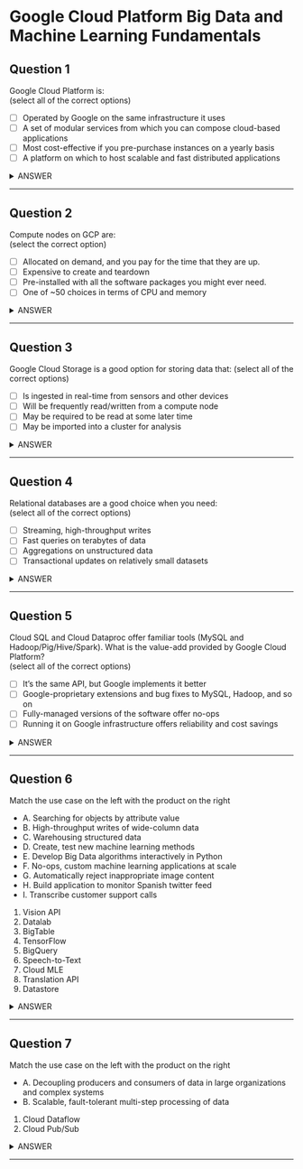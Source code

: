 # Google Cloud Platform Big Data and Machine Learning Fundamentals

## Question 1
Google Cloud Platform is:  
(select all of the correct options)

- [ ] Operated by Google on the same infrastructure it uses
- [ ] A set of modular services from which you can compose cloud-based applications
- [ ] Most cost-effective if you pre-purchase instances on a yearly basis
- [ ] A platform on which to host scalable and fast distributed applications

<details><summary>ANSWER</summary>

- [x] Operated by Google on the same infrastructure it uses
- [x] A set of modular services from which you can compose cloud-based applications
- [ ] ~~Most cost-effective if you pre-purchase instances on a yearly basis~~
- [x] A platform on which to host scalable and fast distributed applications

</details>

---

## Question 2
Compute nodes on GCP are:  
(select the correct option)

- [ ] Allocated on demand, and you pay for the time that they are up.
- [ ] Expensive to create and teardown
- [ ] Pre-installed with all the software packages you might ever need.
- [ ] One of ~50 choices in terms of CPU and memory

<details><summary>ANSWER</summary>

- [x] Allocated on demand, and you pay for the time that they are up.
- [ ] ~~Expensive to create and teardown~~
- [ ] ~~Pre-installed with all the software packages you might ever need.~~
- [ ] ~~One of 50 choices in terms of CPU and memory~~

</details>

---

## Question 3
Google Cloud Storage is a good option for storing data that:
(select all of the correct options)

- [ ] Is ingested in real-time from sensors and other devices
- [ ] Will be frequently read/written from a compute node
- [ ] May be required to be read at some later time
- [ ] May be imported into a cluster for analysis

<details><summary>ANSWER</summary>

- [ ] ~~Is ingested in real-time from sensors and other devices~~
- [ ] ~~Will be frequently read/written from a compute node~~
- [x] May be required to be read at some later time
- [x] May be imported into a cluster for analysis

</details>

---

## Question 4
Relational databases are a good choice when you need:  
(select all of the correct options)

- [ ] Streaming, high-throughput writes
- [ ] Fast queries on terabytes of data
- [ ] Aggregations on unstructured data
- [ ] Transactional updates on relatively small datasets

<details><summary>ANSWER</summary>

- [ ] ~~Streaming, high-throughput writes~~
- [ ] ~~Fast queries on terabytes of data~~
- [ ] ~~Aggregations on unstructured data~~
- [x] Transactional updates on relatively small datasets

</details>

---

## Question 5
Cloud SQL and Cloud Dataproc offer familiar tools (MySQL and
Hadoop/Pig/Hive/Spark). What is the value-add provided by Google Cloud
Platform?  
(select all of the correct options)

- [ ] It’s the same API, but Google implements it better
- [ ] Google-proprietary extensions and bug fixes to MySQL, Hadoop, and so on
- [ ] Fully-managed versions of the software offer no-ops
- [ ] Running it on Google infrastructure offers reliability and cost savings

<details><summary>ANSWER</summary>

- [ ] ~~It’s the same API, but Google implements it better~~
- [ ] ~~Google-proprietary extensions and bug fixes to MySQL, Hadoop, and so on~~
- [x] Fully-managed versions of the software offer no-ops
- [x] Running it on Google infrastructure offers reliability and cost savings

</details>

---

## Question 6
Match the use case on the left with the product on the right

- A. Searching for objects by attribute value  
- B. High-throughput writes of wide-column data  
- C. Warehousing structured data  
- D. Create, test new machine learning methods  
- E. Develop Big Data algorithms interactively in Python  
- F. No-ops, custom machine learning applications at scale  
- G. Automatically reject inappropriate image content  
- H. Build application to monitor Spanish twitter feed  
- I. Transcribe customer support calls  

1. Vision API
2. Datalab
3. BigTable
4. TensorFlow
5. BigQuery
6. Speech-to-Text
7. Cloud MLE
8. Translation API
9. Datastore

<details><summary>ANSWER</summary>

- `9. Datastore` A. Searching for objects by attribute value  
- `3. BigTable` B. High-throughput writes of wide-column data  
- `5. BigQuery` C. Warehousing structured data  
- `4. TensorFlow` D. Create, test new machine learning methods  
- `2. Datalab` E. Develop Big Data algorithms interactively in Python  
- `7. Cloud MLE` F. No-ops, custom machine learning applications at scale  
- `1. Vision API`G. Automatically reject inappropriate image content  
- `8. Translation API` H. Build application to monitor Spanish twitter feed  
- `6. Speech-to-Text` I. Transcribe customer support calls  

</details>

---

## Question 7
Match the use case on the left with the product on the right

- A. Decoupling producers and consumers of data in large organizations and complex systems
- B. Scalable, fault-tolerant multi-step processing of data

1. Cloud Dataflow
2. Cloud Pub/Sub

<details><summary>ANSWER</summary>

- `Cloud Dataflow` A. Decoupling producers and consumers of data in large organizations and complex systems
- `Cloud Pub/Sub` B. Scalable, fault-tolerant multi-step processing of data

</details>

---